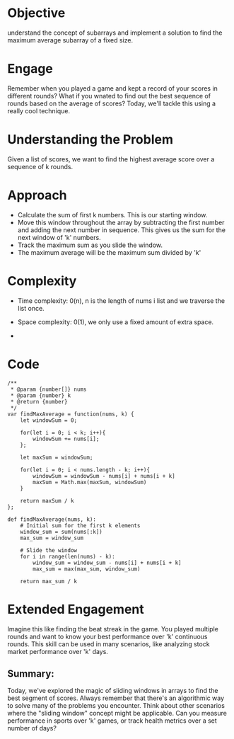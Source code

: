 # Objective
understand the concept of subarrays and implement a solution to find the maximum average subarray of a fixed size.

# Engage
Remember when you played a game and kept a record of your scores in different rounds? What if you wnated to find out the best sequence of rounds based on the average of scores? Today, we'll tackle this using a really cool technique.

# Understanding the Problem
Given a list of scores, we want to find the highest average score over a sequence of k rounds.

# Approach
- Calculate the sum of first k numbers. This is our starting window.
- Move this window throughout the array by subtracting the first number and adding the next number in sequence. This gives us the sum for the next window of 'k' numbers.
- Track the maximum sum as you slide the window.
- The maximum average will be the maximum sum divided by 'k'

# Complexity
- Time complexity: 0(n), n is the length of nums i list and we traverse the list once.

- Space complexity: 0(1), we only use a fixed amount of extra space.
- 
# Code
```
/**
 * @param {number[]} nums
 * @param {number} k
 * @return {number}
 */
var findMaxAverage = function(nums, k) {
    let windowSum = 0;

    for(let i = 0; i < k; i++){
        windowSum += nums[i];
    };

    let maxSum = windowSum;

    for(let i = 0; i < nums.length - k; i++){
        windowSum = windowSum - nums[i] + nums[i + k]
        maxSum = Math.max(maxSum, windowSum)
    }

    return maxSum / k
};
```

```
def findMaxAverage(nums, k):
    # Initial sum for the first k elements
    window_sum = sum(nums[:k])
    max_sum = window_sum

    # Slide the window
    for i in range(len(nums) - k):
        window_sum = window_sum - nums[i] + nums[i + k]
        max_sum = max(max_sum, window_sum)

    return max_sum / k
```

# Extended Engagement
Imagine this like finding the beat streak in the game. You played multiple rounds and want to know your best performance over 'k' continuous rounds. This skill can be used in many scenarios, like analyzing stock market performance over 'k' days.

## Summary:
Today, we've explored the magic of sliding windows in arrays to find the best segment of scores. Always remember that there's an algorithmic way to solve many of the problems you encounter. Think about other scenarios where the "sliding window" concept might be applicable. Can you measure performance in sports over 'k' games, or track health metrics over a set number of days?

